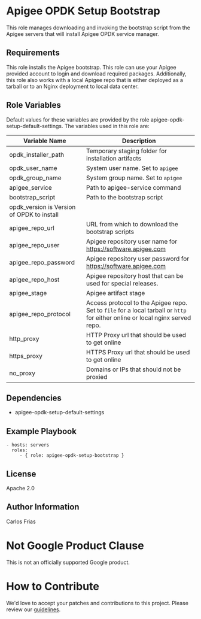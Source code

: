 Apigee OPDK Setup Bootstrap
===========================

This role manages downloading and invoking the bootstrap script from the Apigee servers that will install Apigee 
OPDK service manager.  

Requirements
------------

This role installs the Apigee bootstrap. This role can use your Apigee provided account to login and download required
packages. Additionally, this role also works with a local Apigee repo that is either deployed as a tarball or to an 
Nginx deployment to local data center.
 
Role Variables
--------------
Default values for these variables are provided by the role apigee-opdk-setup-default-settings. The variables used in 
this role are:

| Variable Name | Description |
| --- | --- |
| opdk_installer_path | Temporary staging folder for installation artifacts |
| opdk_user_name | System user name. Set to `apigee` |  
| opdk_group_name | System group name. Set to `apigee` |
| apigee_service | Path to apigee-service command |  
| bootstrap_script | Path to the bootstrap script |
| opdk_version is Version of OPDK to install |
| apigee_repo_url | URL from which to download the bootstrap scripts |
| apigee_repo_user | Apigee repository user name for https://software.apigee.com |
| apigee_repo_password | Apigee repository user password for https://software.apigee.com |
| apigee_repo_host | Apigee repository host that can be used for special releases. |
| apigee_stage | Apigee artifact stage |
| apigee_repo_protocol | Access protocol to the Apigee repo. Set to `file` for a local tarball or `http` for either online or local nginx served repo.
| http_proxy | HTTP Proxy url that should be used to get online |
| https_proxy | HTTPS Proxy url that should be used to get online |
| no_proxy | Domains or IPs that should not be proxied | 
        

Dependencies
------------

* apigee-opdk-setup-default-settings

Example Playbook
----------------

    - hosts: servers
      roles:
         - { role: apigee-opdk-setup-bootstrap }

License
-------

Apache 2.0

Author Information
------------------

Carlos Frias


<!-- BEGIN Google Required Disclaimer -->

# Not Google Product Clause

This is not an officially supported Google product.
<!-- END Google Required Disclaimer -->
<!-- BEGIN Google How To Contribute -->
# How to Contribute

We'd love to accept your patches and contributions to this project. Please review our [guidelines](CONTRIBUTING.md).
<!-- END Google How To Contribute -->
